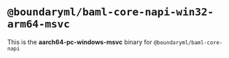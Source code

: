# `@boundaryml/baml-core-napi-win32-arm64-msvc`

This is the **aarch64-pc-windows-msvc** binary for `@boundaryml/baml-core-napi`

